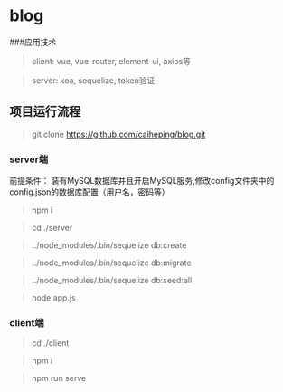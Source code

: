 # blog
###应用技术
>   client: vue, vue-router, element-ui, axios等

>   server: koa, sequelize, token验证

## 项目运行流程
>   git clone https://github.com/caiheping/blog.git
### server端
前提条件： 装有MySQL数据库并且开启MySQL服务,修改config文件夹中的config.json的数据库配置（用户名，密码等）
>   npm i

>   cd ./server

>   ../node_modules/.bin/sequelize db:create

>   ../node_modules/.bin/sequelize db:migrate

>   ../node_modules/.bin/sequelize db:seed:all

>   node app.js
### client端
>   cd ./client

>   npm i

>   npm run serve
